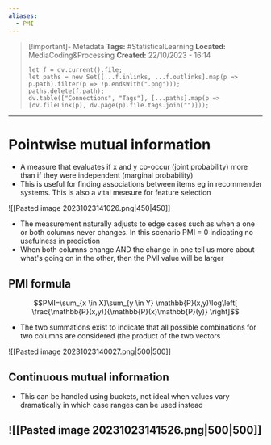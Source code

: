 ```yaml
---
aliases:
  - PMI
---
```


> [!important]- Metadata
> **Tags:** #StatisticalLearning 
> **Located:** MediaCoding&Processing
> **Created:** 22/10/2023 - 16:14
> ```dataviewjs
> let f = dv.current().file;
> let paths = new Set([...f.inlinks, ...f.outlinks].map(p => p.path).filter(p => !p.endsWith(".png")));
> paths.delete(f.path);
> dv.table(["Connections", "Tags"], [...paths].map(p => [dv.fileLink(p), dv.page(p).file.tags.join("")]));
> ```

___
# Pointwise mutual information
- A measure that evaluates if  x and y co-occur  (joint probability) more than if they were independent (marginal probability)
- This is useful for finding associations between items eg in recommender systems. This is also a vital measure for feature selection

![[Pasted image 20231023141026.png|450|450]]

- The measurement naturally adjusts to edge cases such as when a one or both columns never changes. In this scenario PMI = 0 indicating no usefulness in prediction
- When both columns change AND the change in one tell us more about what's going on in the other, then the PMI value will be larger
## PMI formula

$$PMI=\sum_{x \in X}\sum_{y \in Y} \mathbb{P}(x,y)\log\left[ \frac{\mathbb{P}(x,y)}{\mathbb{P}(x)\mathbb{P}(y)} \right]$$

- The two summations exist to indicate that all possible combinations for two columns are considered (the product of the two vectors


![[Pasted image 20231023140027.png|500|500]]


## Continuous mutual information
- This can be handled using buckets, not ideal when values vary dramatically in which case ranges can be used instead

![[Pasted image 20231023141526.png|500|500]]
- 
